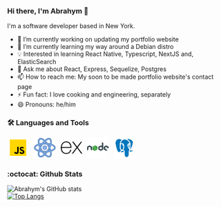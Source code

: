 ### Hi there, I'm Abrahym 👋

<!--
**abrahym-sharfeldden/abrahym-sharfeldden** is a ✨ _special_ ✨ repository because its `README.md` (this file) appears on your GitHub profile.

Here are some ideas to get you started:

- 🔭 I’m currently working on ...
- 🌱 I’m currently learning ...
- 👯 I’m looking to collaborate on ...
- 🤔 I’m looking for help with ...
- 💬 Ask me about ...
- 📫 How to reach me: ...
- 😄 Pronouns: ...
- ⚡ Fun fact: ...
-->

I'm a software developer based in New York.

- 🔭 I’m currently working on updating my portfolio website
- 🌱 I’m currently learning my way around a Debian distro
- 💡 Interested in learning React Native, Typescript, NextJS and, ElasticSearch
- 💬 Ask me about React, Express, Sequelize, Postgres
- 📫 How to reach me: My soon to be made portfolio website's contact page
- ⚡ Fun fact: I love cooking and engineering, separately
- 😄 Pronouns: he/him

### 🛠️ Languages and Tools
<a href="https://javascript.com/" title="Javascript" target="_blank"><img src="./images/js.svg" width="50" alt="Javascript"></a> &nbsp;
<a href="https://reactjs.org/" title="React" target="_blank"><img src="./images/react.svg" width="50" alt="React"></a> &nbsp;
<a href="https://expressjs.com/" title="Express" target="_blank"><img src="./images/express.svg" width="50" alt="Express"></a> &nbsp;
<a href="https://nodejs.org/en/" title="Node" target="_blank"><img src="./images/node.svg" width="50" alt="React"></a> &nbsp;
<a href="https://postgresql.org/" title="PostgreSQL" target="_blank"><img src="./images/psql.svg" width="50" alt="PostgreSQL"></a> &nbsp;


### :octocat: Github Stats
![Abrahym's GitHub stats](https://github-readme-stats.vercel.app/api?username=abrahym-sharfeldden&show_icons=true&theme=github_dark) <br />
[![Top Langs](https://github-readme-stats.vercel.app/api/top-langs/?username=abrahym-sharfeldden&layout=compact&theme=github_dark)](https://github.com/abrahym-sharfeldden)

<!-- ### Favorite Quotes
> Whenever I remember it, 
> I'll add it in here -->
